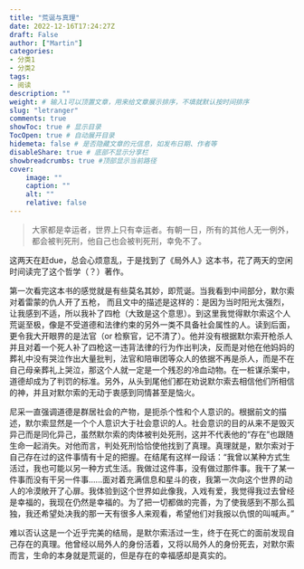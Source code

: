 ```yaml
---
title: "荒诞与真理"
date: 2022-12-16T17:24:27Z
draft: False
author: ["Martin"]
categories: 
- 分类1
- 分类2
tags: 
- 阅读
description: ""
weight: # 输入1可以顶置文章，用来给文章展示排序，不填就默认按时间排序
slug: "letranger"
comments: true
showToc: true # 显示目录
TocOpen: true # 自动展开目录
hidemeta: false # 是否隐藏文章的元信息，如发布日期、作者等
disableShare: true # 底部不显示分享栏
showbreadcrumbs: true #顶部显示当前路径
cover:
    image: ""
    caption: ""
    alt: ""
    relative: false
---
```

> 大家都是幸运者，世界上只有幸运者。有朝一日，所有的其他人无一例外，都会被判死刑，他自己也会被判死刑，幸免不了。

这两天在赶due，总会心烦意乱，于是找到了《局外人》这本书，花了两天的空闲时间读完了这个哲学（？）著作。

第一次看完这本书的感觉就是有些莫名其妙，即荒诞。当我看到中间部分，默尔索对着雷蒙的仇人开了五枪，
而且文中的描述是这样的：是因为当时阳光太强烈，让我感到不适，所以我补了四枪（大致是这个意思）。到这里我觉得默尔索这个人荒诞至极，像是不受道德和法律约束的另外一类不具备社会属性的人。读到后面，更令我大开眼界的是法官（or 检察官，记不清了）。他并没有根据默尔索开枪杀人并且对着一个死人补了四枪这一违背法律的行为作出判决，反而是对他在他妈妈的葬礼中没有哭泣作出大量批判，法官和陪审团等众人的依据不再是杀人，而是不在自己母亲葬礼上哭泣，那这个人就一定是一个残忍的冷血动物。在一桩谋杀案中，道德却成为了判罚的标准。另外，从头到尾他们都在劝说默尔索去相信他们所相信的神，并且对默尔索的无动于衷感到同情甚至是恼火。

尼采一直强调道德是群居社会的产物，是扼杀个性和个人意识的。根据前文的描述，默尔索显然是一个个人意识大于社会意识的人。社会意识的目的从来不是毁灭异己而是同化异己，虽然默尔索的肉体被判处死刑，这并不代表他的“存在”也跟随生命一起消失。对他而言，判处死刑恰恰使他找到了真理。真理就是，默尔索对于自己存在过的这件事情有十足的把握。在结尾有这样一段话：“我曾以某种方式生活过，我也可能以另一种方式生活。我做过这件事，没有做过那件事。我干了某一件事而没有干另一件事......面对着充满信息和星斗的夜，我第一次向这个世界的动人的冷漠敞开了心扉。我体验到这个世界如此像我，入戏有爱，我觉得我过去曾经是幸福的，我现在仍然是幸福的。为了把一切都做的完善，为了使我感到不那么孤独，我还希望处决我的那一天有很多人来观看，希望他们对我报以仇恨的叫喊声。”

难以否认这是一个近乎完美的结局，是默尔索活过一生，终于在死亡的面前发现自己存在的真理。他曾经以局外人的身份活着，又将以局外人的身份死去，对默尔索而言，生命的本身就是荒诞的，但是存在的幸福感却是真实的。

